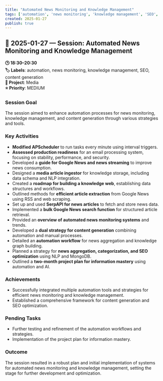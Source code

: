 ```yaml
---
title: "Automated News Monitoring and Knowledge Management"
tags: ['automation', 'news monitoring', 'knowledge management', 'SEO', 'content generation']
created: 2025-01-27
publish: true
---
```


## 📅 2025-01-27 — Session: Automated News Monitoring and Knowledge Management

**🕒 18:30–20:30**  
**🏷️ Labels**: automation, news monitoring, knowledge management, SEO, content generation  
**📂 Project**: Media  
**⭐ Priority**: MEDIUM  


### Session Goal
The session aimed to enhance automation processes for news monitoring, knowledge management, and content generation through various strategies and tools.

### Key Activities
- **Modified APScheduler** to run tasks every minute using interval triggers.
- **Assessed production readiness** for an email processing system, focusing on stability, performance, and security.
- Developed a **guide for Google News and news streaming** to improve news consumption.
- Designed a **media article ingestor** for knowledge storage, including data schema and NLP integration.
- Created a **roadmap for building a knowledge web**, establishing data structures and workflows.
- Outlined methods for **efficient article extraction** from Google News using RSS and web scraping.
- Set up and used **SerpAPI for news articles** to fetch and store news data.
- Implemented a **bulk Google News search function** for structured article retrieval.
- Provided an **overview of automated news monitoring systems** and trends.
- Developed a **dual strategy for content generation** combining automation and manual processes.
- Detailed an **automation workflow** for news aggregation and knowledge graph building.
- Planned a strategy for **news aggregation, categorization, and SEO optimization** using NLP and MongoDB.
- Outlined a **two-month project plan for information mastery** using automation and AI.

### Achievements
- Successfully integrated multiple automation tools and strategies for efficient news monitoring and knowledge management.
- Established a comprehensive framework for content generation and SEO optimization.

### Pending Tasks
- Further testing and refinement of the automation workflows and strategies.
- Implementation of the project plan for information mastery.

### Outcome
The session resulted in a robust plan and initial implementation of systems for automated news monitoring and knowledge management, setting the stage for further development and optimization.
